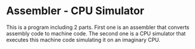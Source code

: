# Assembler - CPU Simulator

This is a program including 2 parts. First one is an assembler that converts assembly code to machine code. The second one is a CPU simulator that executes this machine code simulating it on an imaginary CPU. 
